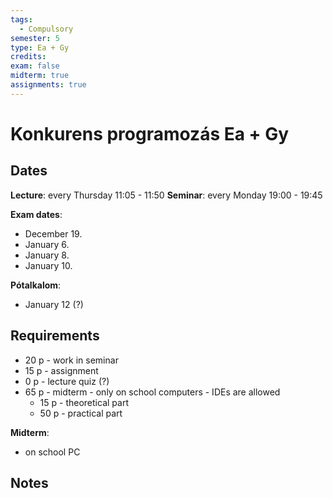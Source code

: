 ```yaml
---
tags:
  - Compulsory
semester: 5
type: Ea + Gy
credits: 
exam: false
midterm: true
assignments: true
---
```

# Konkurens programozás Ea + Gy 
## Dates
**Lecture**: every Thursday 11:05 - 11:50
**Seminar**: every Monday 19:00 - 19:45

**Exam dates**: 
- December 19.
- January 6.
- January 8.
- January 10.

**Pótalkalom**:
- January 12 (?)
## Requirements
- 20 p - work in seminar
- 15 p - assignment
- 0 p - lecture quiz (?)
- 65 p - midterm - only on school computers  - IDEs are allowed 
	- 15 p - theoretical part
	- 50 p - practical part
	





**Midterm**: 
- on school PC
## Notes
